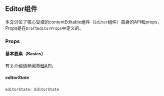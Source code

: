 ## Editor组件

本文讨论了核心受控的contentEditable组件（`Editor`组件）自身的API和props，Props是在`DraftEditorProps`中定义的。

### Props

#### 基本要素（Basics）

有关介绍请参阅[基础API](http://seejs.me/draft-js-cn/docs/kuai-su-kai-shi/ji-chu-api.html)。

##### editorState

`editorState: EditorState`



